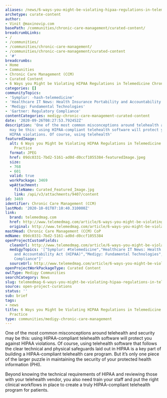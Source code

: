 ```yaml
---
aliases: /news/6-ways-you-might-be-violating-hipaa-regulations-in-telemedicine-chronic-care-practice
archetype: curate-content
author:
- Vinit @maxinovip.com
basePath: /communities/chronic-care-management/curated-content/
breadcrumbLinks:
- /
- /communities/
- /communities/chronic-care-management/
- /communities/chronic-care-management/curated-content
- '#'
breadcrumbs:
- Home
- Communities
- Chronic Care Management (CCM)
- Curated Content
- 6 Ways you Might be Violating HIPAA Regulations in Telemedicine Chronic Care Practice
categories: []
communityTopics:
- 'Symplur: -hash-telemedicine'
- 'Healthcare IT News: Health Insurance Portability and Accountability Act (HIPAA)'
- 'Medigy: Fundamental Technologies'
- 'Gartner: Regulatory Compliance'
contentCategories: medigy-chronic-care-management-curated-content
date: '2020-09-26T08:27:53.792452Z'
description: 'One of the most common misconceptions around telehealth and security
  may be this: using HIPAA-compliant telehealth software will protect you against
  HIPAA violations. Of course, using telehealth'
featuredImage:
  alt: 6 Ways you Might be Violating HIPAA Regulations in Telemedicine Chronic Care
    Practice
  format: JPEG
  href: 09dc0331-7bd2-5161-ad0d-d0ccf1055384-featuredImage.jpeg
  size:
  - 768
  - 601
  valid: true
  workPackage: 3469
  wpAttachment:
    fileName: Curated_Featured_Image.jpg
    link: /api/v3/attachments/9407/content
id: 3469
identifier: Chronic Care Management (CCM)
lastMod: '2020-10-01T07:10:40.310000Z'
link:
  brand: telemedmag.com
  href: http://www.telemedmag.com/article/6-ways-you-might-be-violating-hipaa/
  original: http://www.telemedmag.com/article/6-ways-you-might-be-violating-hipaa/
mastHead: Chronic Care Management (CCM) CoP
mdName: 09dc0331-7bd2-5161-ad0d-d0ccf1055384
openProjectCustomFields:
  cleanUrl: http://www.telemedmag.com/article/6-ways-you-might-be-violating-hipaa/
  medigyTopics: '["Symplur: #telemedicine","Healthcare IT News: Health Insurance Portability
    and Accountability Act (HIPAA)","Medigy: Fundamental Technologies","Gartner: Regulatory
    Compliance"]'
  sourceUrl: http://www.telemedmag.com/article/6-ways-you-might-be-violating-hipaa/
openProjectWorkPackageType: Curated Content
owlType: Medigy Communities
searchCategory: News
slug: telemedmag-6-ways-you-might-be-violating-hipaa-regulations-in-telemedicine-chronic-care-practice
source: open-project-curations
status: ''
sub: brief
tags:
- news
title: 6 Ways you Might be Violating HIPAA Regulations in Telemedicine Chronic Care
  Practice
type: communities/medigy-chronic-care-management
---
```


<p>One of the most common misconceptions around telehealth and security may be this: using HIPAA-compliant telehealth software will protect you against HIPAA violations. Of course, using telehealth software that follows the clear technical and physical safeguards laid out in HIPAA is a key part of building a HIPAA-compliant telehealth care program. But it’s only one piece of the larger puzzle in maintaining the security of your protected health information (PHI).</p><p>Beyond knowing the technical requirements of HIPAA and reviewing those with your telehealth vendor, you also need train your staff and put the right clinical workflows in place to create a truly HIPAA-compliant telehealth program for patients.&nbsp;</p>